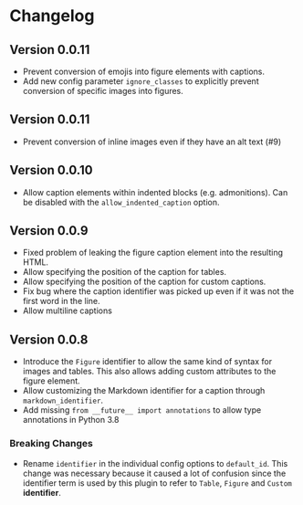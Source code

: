 # Changelog

## Version 0.0.11

* Prevent conversion of emojis into figure elements with captions.
* Add new config parameter `ignore_classes` to explicitly prevent conversion 
  of specific images into figures.

## Version 0.0.11

* Prevent conversion of inline images even if they have an alt text (#9)

## Version 0.0.10

* Allow caption elements within indented blocks (e.g. admonitions). Can be disabled
  with the `allow_indented_caption` option.

## Version 0.0.9

* Fixed problem of leaking the figure caption element into the resulting HTML.
* Allow specifying the position of the caption for tables.
* Allow specifying the position of the caption for custom captions.
* Fix bug where the caption identifier was picked up even if it was not 
  the first word in the line.
* Allow multiline captions

## Version 0.0.8

* Introduce the `Figure` identifier to allow the same kind of syntax for images and tables.
  This also allows adding custom attributes to the figure element.
* Allow customizing the Markdown identifier for a caption through `markdown_identifier`.
* Add missing `from __future__ import annotations` to allow type annotations in Python 3.8

### Breaking Changes

* Rename `identifier` in the individual config options to `default_id`. This change was necessary 
  because it caused a lot of confusion since the identifier term is used by this plugin 
  to refer to `Table`, `Figure` and `Custom` **identifier**.